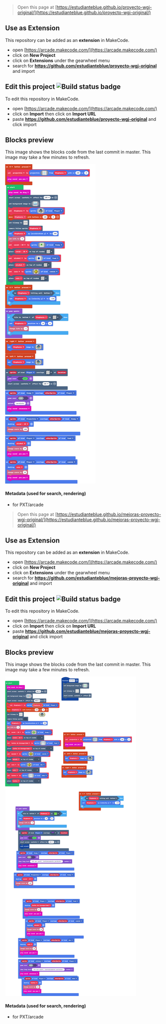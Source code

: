  


> Open this page at [https://estudianteblue.github.io/proyecto-wgj-original/](https://estudianteblue.github.io/proyecto-wgj-original/)

## Use as Extension

This repository can be added as an **extension** in MakeCode.

* open [https://arcade.makecode.com/](https://arcade.makecode.com/)
* click on **New Project**
* click on **Extensions** under the gearwheel menu
* search for **https://github.com/estudianteblue/proyecto-wgj-original** and import

## Edit this project ![Build status badge](https://github.com/estudianteblue/proyecto-wgj-original/workflows/MakeCode/badge.svg)

To edit this repository in MakeCode.

* open [https://arcade.makecode.com/](https://arcade.makecode.com/)
* click on **Import** then click on **Import URL**
* paste **https://github.com/estudianteblue/proyecto-wgj-original** and click import

## Blocks preview

This image shows the blocks code from the last commit in master.
This image may take a few minutes to refresh.

![A rendered view of the blocks](https://github.com/estudianteblue/proyecto-wgj-original/raw/master/.github/makecode/blocks.png)

#### Metadata (used for search, rendering)

* for PXT/arcade
<script src="https://makecode.com/gh-pages-embed.js"></script><script>makeCodeRender("{{ site.makecode.home_url }}", "{{ site.github.owner_name }}/{{ site.github.repository_name }}");</script>



> Open this page at [https://estudianteblue.github.io/mejoras-proyecto-wgj-original/](https://estudianteblue.github.io/mejoras-proyecto-wgj-original/)

## Use as Extension

This repository can be added as an **extension** in MakeCode.

* open [https://arcade.makecode.com/](https://arcade.makecode.com/)
* click on **New Project**
* click on **Extensions** under the gearwheel menu
* search for **https://github.com/estudianteblue/mejoras-proyecto-wgj-original** and import

## Edit this project ![Build status badge](https://github.com/estudianteblue/mejoras-proyecto-wgj-original/workflows/MakeCode/badge.svg)

To edit this repository in MakeCode.

* open [https://arcade.makecode.com/](https://arcade.makecode.com/)
* click on **Import** then click on **Import URL**
* paste **https://github.com/estudianteblue/mejoras-proyecto-wgj-original** and click import

## Blocks preview

This image shows the blocks code from the last commit in master.
This image may take a few minutes to refresh.

![A rendered view of the blocks](https://github.com/estudianteblue/mejoras-proyecto-wgj-original/raw/master/.github/makecode/blocks.png)

#### Metadata (used for search, rendering)

* for PXT/arcade
<script src="https://makecode.com/gh-pages-embed.js"></script><script>makeCodeRender("{{ site.makecode.home_url }}", "{{ site.github.owner_name }}/{{ site.github.repository_name }}");</script>
